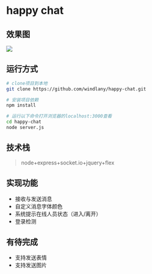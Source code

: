 # happy chat
## 效果图
![](https://github.com/windlany/happy-chat/blob/master/www/image/shoot1.png) 
## 运行方式
```bash
# clone项目到本地
git clone https://github.com/windlany/happy-chat.git

# 安装项目依赖
npm install

# 运行以下命令打开浏览器的localhost:3000查看
cd happy-chat
node server.js
```
## 技术栈
> node+express+socket.io+jquery+flex

## 实现功能
- 接收与发送消息 
- 自定义消息字体颜色
- 系统提示在线人员状态（进入/离开）
- 登录检测
## 有待完成
- 支持发送表情
- 支持发送图片
